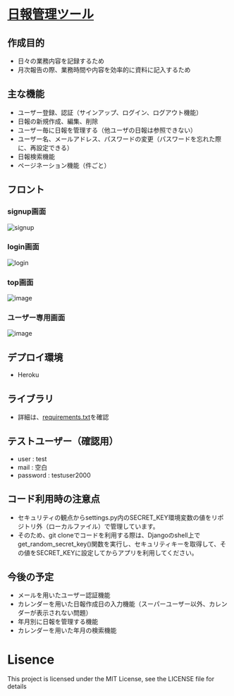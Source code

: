 # [日報管理ツール](https://work-daily-report.herokuapp.com/)
## 作成目的
- 日々の業務内容を記録するため
- 月次報告の際、業務時間や内容を効率的に資料に記入するため

## 主な機能
- ユーザー登録、認証（サインアップ、ログイン、ログアウト機能）
- 日報の新規作成、編集、削除
- ユーザー毎に日報を管理する（他ユーザの日報は参照できない）
- ユーザー名、メールアドレス、パスワードの変更（パスワードを忘れた際に、再設定できる）
- 日報検索機能
- ページネーション機能（件ごと）

## フロント

### signup画面
![signup](https://user-images.githubusercontent.com/65697369/194267062-6cb36f2a-33c5-4b16-8b4a-a2a920247d06.png)


### login画面
![login](https://user-images.githubusercontent.com/65697369/194266840-e520516d-84b6-4a8a-ae1e-099ea2d19bc9.png)

### top画面
![image](https://user-images.githubusercontent.com/65697369/194268660-2d0075b9-4a24-4098-8fb8-0766b1fe1822.png)

### ユーザー専用画面
![image](https://user-images.githubusercontent.com/65697369/194269027-67ce7aec-10fc-4ec9-b0cb-6f966c0010d8.png)

## デプロイ環境
- Heroku

## ライブラリ
- 詳細は、[requirements.txt](https://github.com/Keito777/daily_report/blob/master/requirements.txt)を確認

## テストユーザー（確認用）
- user : test
- mail : 空白
- password : testuser2000 

## コード利用時の注意点
- セキュリティの観点からsettings.py内のSECRET_KEY環境変数の値をリポジトリ外（ローカルファイル）で管理しています。
- そのため、git cloneでコードを利用する際は、Djangoのshell上でget_random_secret_key()関数を実行し、セキュリティキーを取得して、その値をSECRET_KEYに設定してからアプリを利用してください。

## 今後の予定
- メールを用いたユーザー認証機能
- カレンダーを用いた日報作成日の入力機能（スーパーユーザー以外、カレンダーが表示されない問題）
- 年月別に日報を管理する機能
- カレンダーを用いた年月の検索機能

# Lisence
This project is licensed under the MIT License, see the LICENSE file for details
